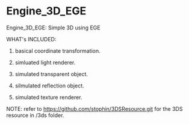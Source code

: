 # Engine_3D_EGE  
Engine_3D_EGE: Simple 3D using EGE  

WHAT's INCLUDED:  
1. basical coordinate transformation.  

2. simluated light renderer.  

3. simulated transparent object.  

4. silmulated reflection object.  

5. simulated texture renderer.

NOTE:
refer to https://github.com/stophin/3DSResource.git for the 3DS resource in /3ds folder.
